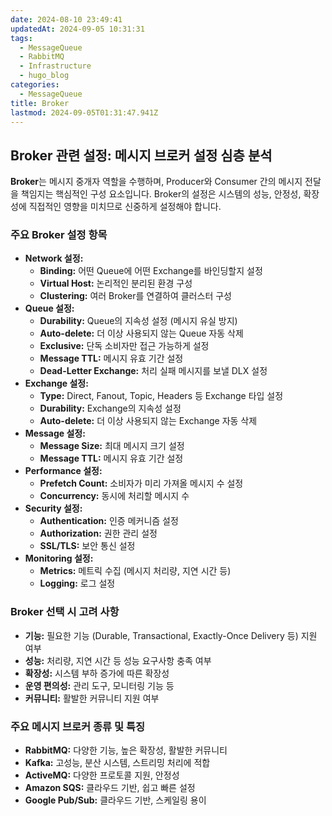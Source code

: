 ```yaml
---
date: 2024-08-10 23:49:41
updatedAt: 2024-09-05 10:31:31
tags:
  - MessageQueue
  - RabbitMQ
  - Infrastructure
  - hugo_blog
categories:
  - MessageQueue
title: Broker
lastmod: 2024-09-05T01:31:47.941Z
---
```

## Broker 관련 설정: 메시지 브로커 설정 심층 분석

**Broker**는 메시지 중개자 역할을 수행하며, Producer와 Consumer 간의 메시지 전달을 책임지는 핵심적인 구성 요소입니다. Broker의 설정은 시스템의 성능, 안정성, 확장성에 직접적인 영향을 미치므로 신중하게 설정해야 합니다.

### 주요 Broker 설정 항목

* **Network 설정:**
  * **Binding:** 어떤 Queue에 어떤 Exchange를 바인딩할지 설정
  * **Virtual Host:** 논리적인 분리된 환경 구성
  * **Clustering:** 여러 Broker를 연결하여 클러스터 구성
* **Queue 설정:**
  * **Durability:** Queue의 지속성 설정 (메시지 유실 방지)
  * **Auto-delete:** 더 이상 사용되지 않는 Queue 자동 삭제
  * **Exclusive:** 단독 소비자만 접근 가능하게 설정
  * **Message TTL:** 메시지 유효 기간 설정
  * **Dead-Letter Exchange:** 처리 실패 메시지를 보낼 DLX 설정
* **Exchange 설정:**
  * **Type:** Direct, Fanout, Topic, Headers 등 Exchange 타입 설정
  * **Durability:** Exchange의 지속성 설정
  * **Auto-delete:** 더 이상 사용되지 않는 Exchange 자동 삭제
* **Message 설정:**
  * **Message Size:** 최대 메시지 크기 설정
  * **Message TTL:** 메시지 유효 기간 설정
* **Performance 설정:**
  * **Prefetch Count:** 소비자가 미리 가져올 메시지 수 설정
  * **Concurrency:** 동시에 처리할 메시지 수
* **Security 설정:**
  * **Authentication:** 인증 메커니즘 설정
  * **Authorization:** 권한 관리 설정
  * **SSL/TLS:** 보안 통신 설정
* **Monitoring 설정:**
  * **Metrics:** 메트릭 수집 (메시지 처리량, 지연 시간 등)
  * **Logging:** 로그 설정

### Broker 선택 시 고려 사항

* **기능:** 필요한 기능 (Durable, Transactional, Exactly-Once Delivery 등) 지원 여부
* **성능:** 처리량, 지연 시간 등 성능 요구사항 충족 여부
* **확장성:** 시스템 부하 증가에 따른 확장성
* **운영 편의성:** 관리 도구, 모니터링 기능 등
* **커뮤니티:** 활발한 커뮤니티 지원 여부

### 주요 메시지 브로커 종류 및 특징

* **RabbitMQ:** 다양한 기능, 높은 확장성, 활발한 커뮤니티
* **Kafka:** 고성능, 분산 시스템, 스트리밍 처리에 적합
* **ActiveMQ:** 다양한 프로토콜 지원, 안정성
* **Amazon SQS:** 클라우드 기반, 쉽고 빠른 설정
* **Google Pub/Sub:** 클라우드 기반, 스케일링 용이
